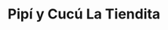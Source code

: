 ---
title: "Pipí y Cucú La Tiendita"
url: /ciudad-autonoma-de-buenos-aires/pipi-y-cucu-la-tiendita/
shop: ropa
---